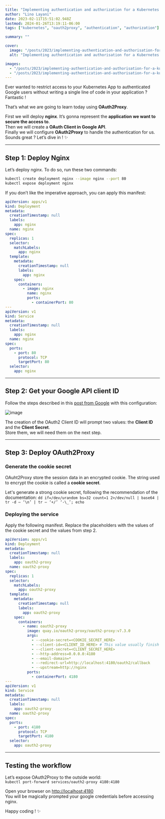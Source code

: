 ```yaml
---
title: "Implementing authentication and authorization for a Kubernetes application — the easy way"
author: "Lino Layani"
date: 2023-02-11T15:51:02.948Z
lastmod: 2024-01-26T13:19:11-06:00
tags: ["kubernetes", "oauth2proxy", "authentication", "authorization"]

summary: ""

cover:
  image: "/posts/2023/implementing-authentication-and-authorisation-for-a-kubernetes-application-the-easy-way/images/1.png"
  alt: "Implementing authentication and authorisation for a Kubernetes application — the easy way"

images:
  - "/posts/2023/implementing-authentication-and-authorisation-for-a-kubernetes-application-the-easy-way/images/1.png"
  - "/posts/2023/implementing-authentication-and-authorisation-for-a-kubernetes-application-the-easy-way/images/2.png"
---
```


Ever wanted to restrict access to your Kubernetes App to authenticated Google users without writing a single line of code in your application ? Fantastic !

That’s what we are going to learn today using **OAuth2Proxy**.

First we will deploy **nginx**. It’s gonna represent the **application we want to secure the access to**.  
Then we will create a **OAuth Client in Google API**.  
Finally we will configure **OAuth2Proxy** to handle the authentication for us.  
Sounds great ? Let’s dive in ! ✨

---

## **Step 1: Deploy Nginx**

Let’s deploy nginx. To do so, run these two commands:

```bash
kubectl create deployment nginx --image nginx --port 80
kubectl expose deployment nginx
```

If you don’t like the imperative approach, you can apply this manifest:

```yaml
apiVersion: apps/v1
kind: Deployment
metadata:
  creationTimestamp: null
  labels:
    app: nginx
  name: nginx
spec:
  replicas: 1
  selector:
    matchLabels:
      app: nginx
  template:
    metadata:
      creationTimestamp: null
      labels:
        app: nginx
    spec:
      containers:
        - image: nginx
          name: nginx
          ports:
            - containerPort: 80
---
apiVersion: v1
kind: Service
metadata:
  creationTimestamp: null
  labels:
    app: nginx
  name: nginx
spec:
  ports:
    - port: 80
      protocol: TCP
      targetPort: 80
  selector:
    app: nginx
```

---

## Step 2: Get your Google API client ID

Follow the steps described in this [post from Google](https://developers.google.com/identity/gsi/web/guides/get-google-api-clientid) with this configuration:

![image](/posts/2023/implementing-authentication-and-authorisation-for-a-kubernetes-application-the-easy-way/images/2.png#center)

The creation of the OAuth2 Client ID will prompt two values: the **Client ID** and the **Client Secret**.  
Store them, we will need them on the next step.

---

## Step 3: Deploy OAuth2Proxy

### Generate the cookie secret

OAuht2Proxy store the session data in an encrypted cookie. The string used to encrypt the cookie is called a **cookie secret**.

Let's generate a strong cookie secret, following the recommendation of the documentation:
`dd if=/dev/urandom bs=32 count=1 2>/dev/null | base64 | tr -d — ‘\n’ | tr — ‘+/’ ‘-\_’; echo`

### Deploying the service

Apply the following manifest. Replace the placeholders with the values of the cookie secret and the values from step 2.

```yaml
apiVersion: apps/v1
kind: Deployment
metadata:
  creationTimestamp: null
  labels:
    app: oauth2-proxy
  name: oauth2-proxy
spec:
  replicas: 1
  selector:
    matchLabels:
      app: oauth2-proxy
  template:
    metadata:
      creationTimestamp: null
      labels:
        app: oauth2-proxy
    spec:
      containers:
        - name: oauth2-proxy
          image: quay.io/oauth2-proxy/oauth2-proxy:v7.3.0
          args:
            - --cookie-secret=<COOKIE_SECRET_HERE>
            - --client-id=<CLIENT_ID_HERE> # This value usually finish with ".apps.googleusercontent.com"
            - --client-secret=<CLIENT_SECRET_HERE>
            - --http-address=0.0.0.0:4180
            - --email-domain=*
            - --redirect-url=http://localhost:4180/oauth2/callback
            - --upstream=http://nginx
          ports:
            - containerPort: 4180
---
apiVersion: v1
kind: Service
metadata:
  creationTimestamp: null
  labels:
    app: oauth2-proxy
  name: oauth2-proxy
spec:
  ports:
    - port: 4180
      protocol: TCP
      targetPort: 4180
  selector:
    app: oauth2-proxy
```

---

## Testing the workflow

Let’s expose OAuth2Proxy to the outside world:  
`kubectl port-forward services/oauth2-proxy 4180:4180`

Open your browser on [http://localhost:4180](http://localhost:4180)  
You will be magically prompted your google credentials before accessing nginx.

Happy coding ! ✨

